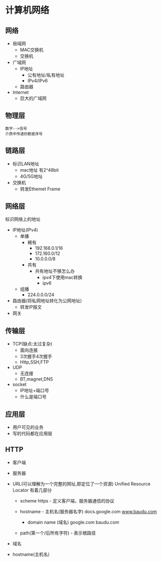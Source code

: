 # 计算机网络

## 网络
- 局域网
    - MAC交换机
    - 交换机
- 广域网
    - IP地址
        - 公有地址/私有地址
        - IPv4/IPv6
    - 路由器
- Internet
    - 巨大的广域网


## 物理层
    数字-->信号
    介质中传递的都是序号
    
## 链路层
- 标识LAN地址
    - mac地址 有2^48bit
    - 4G/5G地址
- 交换机
    - 转发Ethemet Frame

## 网络层
标识网络上的地址
- IP地址(IPv4)
    - 单播
        - 稀有
            - 192.168.0.1/16
            - 172.160.0/12
            - 10.0.0.0/8
        - 共有
            - 共有地址不够怎么办
                - ipv4下使用mac转换
                - ipv6
    - 组播
        - 224.0.0.0/24
- 路由器(将私网地址转化为公网地址)
    - 转发IP报文
- 网关

## 传输层
- TCP(缺点:太过复杂)
    - 面向连接
    - 3次握手4次握手
    - Http,SSH,FTP
- UDP
    - 无连接
    - BT,magnet,DNS
- socket
    - IP地址+端口号
    - 什么是端口号


## 应用层
- 用户可见的业务
- 写的代码都在应用层

## HTTP
- 客户端
- 服务器
- URL(可以理解为一个完整的网址,即定位了一个资源)
    Unified Resource Locator
    有着几部分
    - scheme https - 定义客户端，服务器通信的协议
    
    - hostname - 主机名(服务器名字)
        docs.google.com
        www.baudu.com
        - domain name (域名)
            google.com
            baudu.com
    - path(第一个/后所有字符) - 表示根路径




- 域名
- hostname(主机名)


